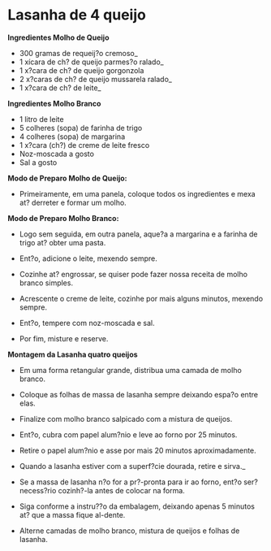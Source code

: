 # Lasanha de 4 queijo


**Ingredientes Molho de Queijo**

- 300 gramas de requeij?o cremoso_
- 1 xícara de ch? de queijo parmes?o ralado_
- 1 x?cara de ch? de queijo gorgonzola 
- 2 x?caras de ch? de queijo mussarela ralado_
- 1 x?cara de ch? de leite_


**Ingredientes Molho Branco**

- 1 litro de leite
 - 5 colheres (sopa) de farinha de trigo 
- 4 colheres (sopa) de margarina
- 1 x?cara (ch?) de creme de leite fresco
- Noz-moscada a gosto
- Sal a gosto

**Modo de Preparo Molho de Queijo:**

- Primeiramente, em uma panela, coloque todos os ingredientes e mexa at? derreter e formar um molho.

**Modo de Preparo Molho Branco:**

- Logo sem seguida, em outra panela, aque?a a margarina e a farinha de trigo at? obter uma pasta.

- Ent?o, adicione o leite, mexendo sempre.

- Cozinhe at? engrossar, se quiser pode fazer nossa receita de molho branco simples.

- Acrescente o creme de leite, cozinhe por mais alguns minutos, mexendo sempre.

- Ent?o, tempere com noz-moscada e sal.

- Por fim, misture e reserve.

**Montagem da Lasanha quatro queijos**

- Em uma forma retangular grande, distribua uma camada de molho branco.

- Coloque as folhas de massa de lasanha sempre deixando espa?o entre elas.

- Finalize com molho branco salpicado com a mistura de queijos.

- Ent?o, cubra com papel alum?nio e leve ao forno por 25 minutos.

- Retire o papel alum?nio e asse por mais 20 minutos aproximadamente.

- Quando a lasanha  estiver com a superf?cie dourada, retire e sirva._

- Se a massa de lasanha n?o for a pr?-pronta para ir ao forno, ent?o ser? necess?rio cozinh?-la antes de colocar na forma. 

- Siga conforme a instru??o da embalagem, deixando apenas 5 minutos at? que a massa fique al-dente.

- Alterne camadas de molho branco, mistura de queijos e folhas de lasanha.


